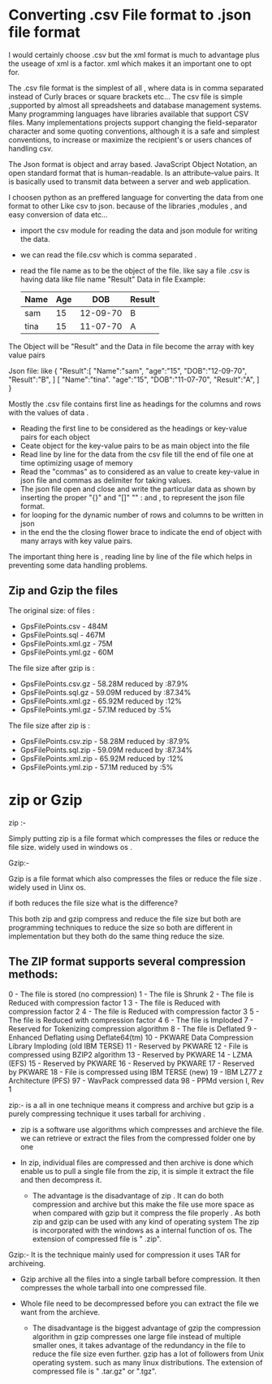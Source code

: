 
Converting  .csv File format to .json file format
====================================================

I would certainly choose .csv but the xml format is much to advantage plus the useage of xml is a factor. xml which
makes it an important one to opt for. 

The .csv file format is the simplest of all , where data is in comma separated instead of Curly braces or
square brackets etc...
The csv file is simple ,supported by almost all spreadsheets and database management systems. 
Many programming languages have libraries available that support CSV files.
Many implementations projects support changing the field-separator character and some quoting conventions,
although it is a safe and simplest  conventions, to increase or maximize the recipient's or users
chances of handling csv. 
 
The Json format is object and array based. JavaScript Object Notation, an open standard format that is human-readable. Is an attribute–value pairs. It is basically used to transmit data between a server and web application.

I choosen python as an preffered language for converting the data from one format to other Like csv to json.
because of the libraries ,modules , and easy conversion of data etc...

* import the csv module for reading the data and json module for writing the data.
* we can read the file.csv which is comma separated . 
* read the file name as to be the object of the file.
  like say a file .csv is having data like 
  file name "Result"
  Data in file Example:
  
  Name | Age |    DOB  | Result
  -----|-----|---------|--------
  sam  | 15  | 12-09-70|  B    
  tina | 15  | 11-07-70|  A    

The Object will be  "Result" and 
the Data in file become the array with key value pairs

Json file:
like 
{
"Result":[
"Name":"sam",
"age":"15",
"DOB":"12-09-70",
"Result":"B",
]
[
"Name":"tina".
"age":"15",
"DOB":"11-07-70",
"Result":"A",
]
}

Mostly the .csv file contains first line as headings for the columns and rows with the values of data . 

* Reading the first line to be considered as the headings or key-value pairs for each object
* Ceate object for the key-value pairs to be as main object into the file 
* Read line by line for the data from the csv file till the end of file one at time optimizing usage of memory 
* Read the "commas" as to considered as an value to create key-value in json file and commas as delimiter for taking     values. 
* The json file open and close and write the particular data as shown by inserting the proper "{}" and "[]"
  "" : and , to represent the json file format. 
* for looping for the dynamic number of rows and columns to be written in json
* in the end the the closing flower brace to indicate the end of object with many arrays with key value pairs.

The important thing here is , reading line by line of the file which helps in preventing some data handling problems.






Zip and Gzip the files 
---------------------------------------------
The original size: of files : 

* GpsFilePoints.csv	-	484M	 
* GpsFilePoints.sql	-	467M	 
* GpsFilePoints.xml.gz -	75M	 
* GpsFilePoints.yml.gz	-	60M	 

The file size after gzip is : 

* GpsFilePoints.csv.gz	-	58.28M reduced by :87.9%	 
* GpsFilePoints.sql.gz	-	59.09M	reduced by :87.34%
* GpsFilePoints.xml.gz -	65.92M	reduced by :12%
* GpsFilePoints.yml.gz	-	57.1M	 reduced by :5%

The file size after zip is : 

* GpsFilePoints.csv.zip	-	58.28M	 reduced by :87.9%
* GpsFilePoints.sql.zip	-	59.09M	 reduced by :87.34%
* GpsFilePoints.xml.zip -	65.92M	 reduced by :12%
* GpsFilePoints.yml.zip	-	57.1M	  reduced by :5%


zip or Gzip
=============

zip :-

Simply putting zip is a file format which compresses the files or reduce the file size. 
widely used in windows os .


Gzip:-

Gzip is a file format which also compresses the files or reduce the file size . 
widely used in Uinx os.

if both reduces the file size what is the difference?
 
 This both zip and gzip compress and reduce the file size but both are programming techniques to reduce the size so 
 both are different in implementation but they both do the same thing reduce the size. 
 
The ZIP format supports several compression methods:
-----------------------------------------------------

0 - The file is stored (no compression)
1 - The file is Shrunk
2 - The file is Reduced with compression factor 1
3 - The file is Reduced with compression factor 2
4 - The file is Reduced with compression factor 3
5 - The file is Reduced with compression factor 4
6 - The file is Imploded
7 - Reserved for Tokenizing compression algorithm
8 - The file is Deflated
9 - Enhanced Deflating using Deflate64(tm)
10 - PKWARE Data Compression Library Imploding (old IBM TERSE)
11 - Reserved by PKWARE
12 - File is compressed using BZIP2 algorithm
13 - Reserved by PKWARE
14 - LZMA (EFS)
15 - Reserved by PKWARE
16 - Reserved by PKWARE
17 - Reserved by PKWARE
18 - File is compressed using IBM TERSE (new)
19 - IBM LZ77 z Architecture (PFS)
97 - WavPack compressed data
98 - PPMd version I, Rev 1


zip:- is a all in one technique means it compress and archive but 
gzip is a purely compressing technique it uses tarball for archiving  . 

* zip is a software use algorithms which compresses and archieve the file.
  we can retrieve or extract the files from the compressed folder one by one 
* In zip, individual files are compressed and then archive is done which enable us to pull a single file 
  from the zip, it is simple it extract the file and then decompress it. 
  
  * The advantage is the disadvantage of zip . It can do both compression and archive
    but this make the file use more space as when compared with gzip but it compress 
    the file  properly . As both zip and gzip can be used with any kind of operating system
    The zip is incorporated with the windows as a internal function of os. 
    The extension of compressed file is " .zip". 

Gzip:- It is the technique mainly used for compression it uses TAR for archiveing. 

* Gzip archive all the files into a single tarball before compression. 
  It then compresses the whole tarball into one compressed file. 
* Whole file need to be decompressed before you can extract the file we want from the archieve.
  
  * The disadvantage is the biggest advantage of gzip the compression algorithm in gzip 
    compresses one large file instead of multiple smaller ones, it takes advantage of the 
    redundancy in the file to reduce the file size even further. 
    gzip has a lot of followers from Unix operating system. such as many linux distributions.
    The extension of compressed file is " .tar.gz" or ".tgz".
 

 
